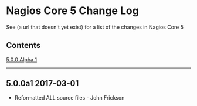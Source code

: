 Nagios Core 5 Change Log
========================

See (a url that doesn't yet exist) for a list of the changes in Nagios Core 5

Contents
--------

[5.0.0 Alpha 1](#500a1-2017-03-01)

--------------------------------------------------------------------------------

5.0.0a1 2017-03-01
-------------------
* Reformatted ALL source files - John Frickson

